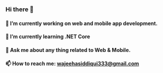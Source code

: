 ### Hi there 👋



#### 🔭 I’m currently working on web and mobile app development.
#### 🌱 I’m currently learning .NET Core
#### 💬 Ask me about any thing related to Web & Mobile.
#### 📫 How to reach me: wajeehasiddiqui333@gmail.com




